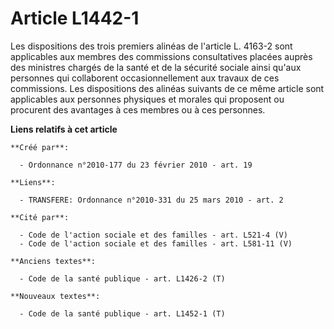 # Article L1442-1

Les dispositions des trois premiers alinéas de l'article L. 4163-2 sont applicables aux membres des commissions consultatives
placées auprès des ministres chargés de la santé et de la sécurité sociale ainsi qu'aux personnes qui collaborent
occasionnellement aux travaux de ces commissions. Les dispositions des alinéas suivants de ce même article sont applicables
aux personnes physiques et morales qui proposent ou procurent des avantages à ces membres ou à ces personnes.

**Liens relatifs à cet article**

	**Créé par**:

	  - Ordonnance n°2010-177 du 23 février 2010 - art. 19

	**Liens**:

	  - TRANSFERE: Ordonnance n°2010-331 du 25 mars 2010 - art. 2

	**Cité par**:

	  - Code de l'action sociale et des familles - art. L521-4 (V)
	  - Code de l'action sociale et des familles - art. L581-11 (V)

	**Anciens textes**:

	  - Code de la santé publique - art. L1426-2 (T)

	**Nouveaux textes**:

	  - Code de la santé publique - art. L1452-1 (T)
